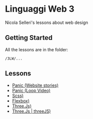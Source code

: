 # Linguaggi Web 3

Nicola Selleri's lessons about web design

## Getting Started

All the lessons are in the folder:

```
/3LW/...

```

## Lessons

* [Panic (Website stories)](www.mentaltoy.com/resources/quasar-1617/3LW/3LW/Panic/index.html)
* [Panic (Loop Video)](www.mentaltoy.com/resources/quasar-1617/3LW/3LW/Panic/loop-video.html)
* [Scss)](www.mentaltoy.com/resources/quasar-1617/3LW/3LW/Scss/index.html)
* [Flexbox)](www.mentaltoy.com/resources/quasar-1617/3LW/3LW/Flexbox/index.html)
* [Three.Js)](www.mentaltoy.com/resources/quasar-1617/3LW/3LW/ThreeJs/index.html)
* [Three.Js | threeJS)](www.mentaltoy.com/resources/quasar-1617/3LW/3LW/ThreeJs/index-rdc.html)






